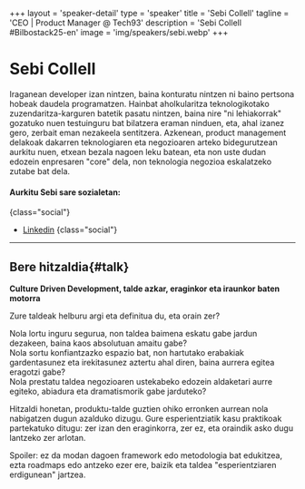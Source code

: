 +++
layout = 'speaker-detail'
type = 'speaker'
title = 'Sebi Collell'
tagline = 'CEO | Product Manager @ Tech93'
description = 'Sebi Collell #Bilbostack25-en'
image = 'img/speakers/sebi.webp'
+++

# Sebi Collell

Iraganean developer izan nintzen, baina konturatu nintzen ni baino pertsona hobeak daudela programatzen. Hainbat aholkularitza teknologikotako zuzendaritza-karguren batetik pasatu nintzen, baina nire "ni lehiakorrak" gozatuko nuen testuinguru bat bilatzera eraman ninduen, eta, ahal izanez gero, zerbait eman nezakeela sentitzera. Azkenean, product management delakoak dakarren teknologiaren eta negozioaren arteko bidegurutzean aurkitu nuen, etxean bezala nagoen leku batean, eta non uste dudan edozein enpresaren "core" dela, non teknologia negozioa eskalatzeko zutabe bat dela.

#### Aurkitu Sebi sare sozialetan:

{class="social"}

- [Linkedin](https://www.linkedin.com/in/sebicollell)
  {class="social"}

---  

## Bere hitzaldia{#talk}  
**Culture Driven Development, talde azkar, eraginkor eta iraunkor baten motorra**  

Zure taldeak helburu argi eta definitua du, eta orain zer?  

Nola lortu inguru segurua, non taldea baimena eskatu gabe jardun dezakeen, baina kaos absolutuan amaitu gabe?  
Nola sortu konfiantzazko espazio bat, non hartutako erabakiak gardentasunez eta irekitasunez aztertu ahal diren, baina aurrera egitea eragotzi gabe?  
Nola prestatu taldea negozioaren ustekabeko edozein aldaketari aurre egiteko, abiadura eta dramatismorik gabe jarduteko?  

Hitzaldi honetan, produktu-talde guztien ohiko erronken aurrean nola nabigatzen dugun azalduko dizugu. Gure esperientziatik kasu praktikoak partekatuko ditugu: zer izan den eraginkorra, zer ez, eta oraindik asko dugu lantzeko zer arlotan.  

Spoiler: ez da modan dagoen framework edo metodologia bat edukitzea, ezta roadmaps edo antzeko ezer ere, baizik eta taldea "esperientziaren erdigunean" jartzea.
